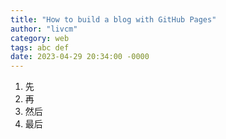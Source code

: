 ```yaml
---
title: "How to build a blog with GitHub Pages"
author: "livcm"
category: web
tags: abc def
date: 2023-04-29 20:34:00 -0000
---
```


1. 先
2. 再
3. 然后
4. 最后
